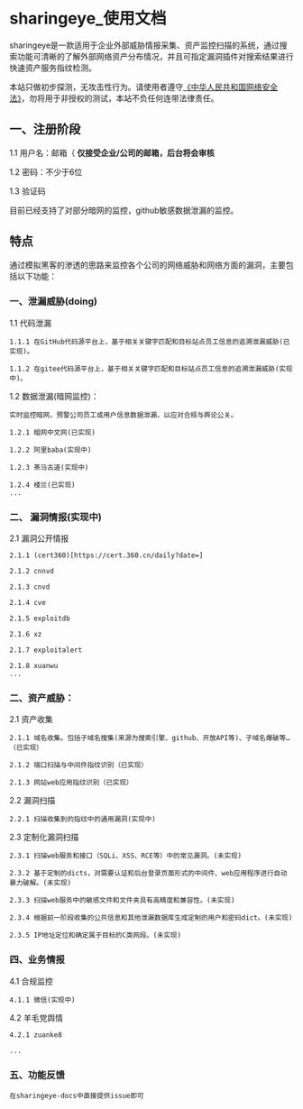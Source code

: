 # sharingeye_使用文档
sharingeye是一款适用于企业外部威胁情报采集、资产监控扫描的系统，通过搜索功能可清晰的了解外部网络资产分布情况，并且可指定漏洞插件对搜索结果进行快速资产服务指纹检测。

本站只做初步探测，无攻击性行为。请使用者遵守[《中华人民共和国网络安全法》](http://www.npc.gov.cn/npc/xinwen/2016-11/07/content_2001605.htm)，勿将用于非授权的测试，本站不负任何连带法律责任。

## 一、注册阶段
1.1 用户名：邮箱（ **仅接受企业/公司的邮箱，后台将会审核**

1.2 密码：不少于6位

1.3 验证码

目前已经支持了对部分暗网的监控，github敏感数据泄漏的监控。

## 特点
通过模拟黑客的渗透的思路来监控各个公司的网络威胁和网络方面的漏洞，主要包括以下功能：


### 一、泄漏威胁(doing)

1.1 代码泄漏

    1.1.1 在GitHub代码源平台上，基于相关关键字匹配和目标站点员工信息的追溯泄漏威胁(已实现)。
    
    1.1.2 在gitee代码源平台上，基于相关关键字匹配和目标站点员工信息的追溯泄漏威胁(实现中)。


1.2 数据泄漏(暗网监控)：
    
    实时监控暗网，预警公司员工或用户信息数据泄漏，以应对合规与舆论公关。
    
    1.2.1 暗网中文网(已实现)
    
    1.2.2 阿里baba(实现中)
    
    1.2.3 茶马古道(实现中)
    
    1.2.4 楼兰(已实现)
    ...

### 二、 漏洞情报(实现中)

2.1 漏洞公开情报
    
    2.1.1 (cert360)[https://cert.360.cn/daily?date=]
    
    2.1.2 cnnvd
    
    2.1.3 cnvd
    
    2.1.4 cve
    
    2.1.5 exploitdb
    
    2.1.6 xz
     
    2.1.7 exploitalert
 
    2.1.8 xuanwu
    ...


### 二、资产威胁：

2.1 资产收集

    2.1.1 域名收集。包括子域名搜集(来源为搜索引擎、github、开放API等)、子域名爆破等…（已实现）
    
    2.1.2 端口扫描与中间件指纹识别（已实现）
    
    2.1.3 网站web应用指纹识别（已实现）
    
2.2 漏洞扫描
    
    2.2.1 扫描收集到的指纹中的通用漏洞(实现中)

2.3 定制化漏洞扫描

    2.3.1 扫描web服务和接口（SQLi、XSS、RCE等）中的常见漏洞。(未实现)
    
    2.3.2 基于定制的dicts，对需要认证和后台登录页面形式的中间件、web应用程序进行自动暴力破解。(未实现)
    
    2.3.3 扫描web服务中的敏感文件和文件夹具有高精度和兼容性。(未实现)
    
    2.3.4 根据前一阶段收集的公共信息和其他泄漏数据库生成定制的用户和密码dict。(未实现)
    
    2.3.5 IP地址定位和确定属于目标的C类网段。(未实现)
        

### 四、业务情报

4.1 合规监控

    4.1.1 微信(实现中)

4.2 羊毛党舆情
    
    4.2.1 zuanke8

    ... 

### 五、功能反馈
    
    在sharingeye-docs中直接提供issue即可










